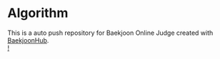 # Algorithm
This is a auto push repository for Baekjoon Online Judge created with [BaekjoonHub](https://github.com/BaekjoonHub/BaekjoonHub).   
[!](https://mazandi.herokuapp.com/api?handle=oshyeon&theme=dark)

